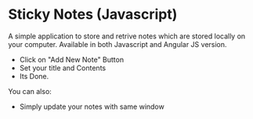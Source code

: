 # Sticky Notes (Javascript)
A simple application to store and retrive notes which are stored locally on your computer. Available in both Javascript and Angular JS version.
  - Click on "Add New Note" Button
  - Set your title and Contents
  - Its Done.
  
You can also:
  - Simply update your notes with same window
